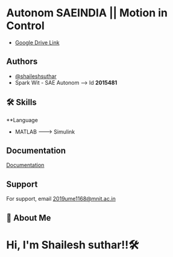 # Autonom SAEINDIA || Motion in Control


- [Google Drive Link](https://drive.google.com/drive/folders/1flT2XuPvNC1Jq7-v8WBpveIgeS0xKOeS?usp=sharing)



## Authors

- [@shaileshsuthar](https://github.com/shaileshsuthar675/)
- Spark Wit - SAE Autonom --> Id **2015481**


## 🛠 Skills
**Language
- MATLAB ---> Simulink



## Documentation

[Documentation](https://linktodocumentation)

## Support

For support, email 2019ume1168@mnit.ac.in


## 🚀 About Me
# Hi, I'm Shailesh suthar!!🛠
